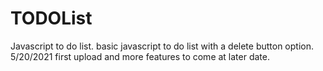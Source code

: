 # TODOList
Javascript to do list.
basic javascript to do list with a delete button option. 
5/20/2021 first upload and more features to come at later date. 
